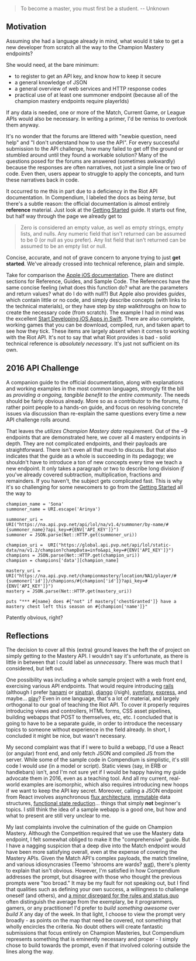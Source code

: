 > To become a master, you must first be a student. -- Unknown

## Motivation

Assuming she had a language already in mind, what would it take to get a new developer from scratch all the way to the Champion Mastery endpoints?

She would need, at the bare minimum:
- to register to get an API key, and know how to keep it secure
- a general knowledge of JSON
- a general overview of web services and HTTP response codes
- practical use of at least one summoner endpoint (because all of the champion mastery endpoints require playerIds)

If any data is needed, one or more of the Match, Current Game, or League APIs would also be necessary.  In writing a primer, I'd be remiss to overlook them anyway.

It's no wonder that the forums are littered with "newbie question, need help" and "I don't understand how to use the API".  For every successful submission to the API challenge, how many failed to get off the ground or stumbled around until they found a workable solution?  Many of the questions posed for the forums are answered (sometimes awkwardly) because the responses are often narratives, not just a simple line or two of code.  Even then, users appear to struggle to apply the concepts, and turn these narratives back in code.

It occurred to me this in part due to a deficiency in the Riot API documentation.  In Compendium, I labeled the docs as being _terse_, but there's a subtle reason: the official documentation is almost entirely **reference** material.  Just look at the [Getting Started](https://developer.riotgames.com/docs/getting-started) guide. It starts out fine, but half way through the page we already get to

> Zero is considered an empty value, as well as empty strings, empty lists, and nulls. Any numeric field that isn't returned can be assumed to be 0 (or null as you prefer). Any list field that isn't returned can be assumed to be an empty list or null.

Concise, accurate, and not of grave concern to anyone trying to just **get started**.  We've already crossed into technical reference, plain and simple.

Take for comparison the [Apple iOS documentation](https://developer.apple.com/library/ios/navigation/).  There are distinct sections for Reference, Guides, and Sample Code.  The References have the same concise feeling (what does this function do? what are the parameters and return values? what do I do with null?) But Apple also provides *guides*, which contain little or no code, and simply describe concepts (with links to the technical materials), or they have step by step walkthroughs on how to create the necessary code (from scratch).  The example I had in mind was the excellent [Start Developing iOS Apps in Swift](https://developer.apple.com/library/ios/referencelibrary/GettingStarted/DevelopiOSAppsSwift/index.html#//apple_ref/doc/uid/TP40015214).  There are also complete, working games that you can be download, compiled, run, and taken apart to see how they tick.  These items are largely absent when it comes to working with the Riot API.  It's not to say that what Riot provides is bad - solid technical reference is _absolutely necessary_.  It's just not sufficient on its own.

## 2016 API Challenge

A companion guide to the official documentation, along with explanations and working examples in the most common languages, strongly fit the bill as _providing a ongoing, tangible benefit to the entire community_.  The needs should be fairly obvious already.  More so as a contributor to the forums, I'd rather point people to a hands-on guide, and focus on resolving concrete issues via discussion than re-explain the same questions every time a new API challenge rolls around.

That leaves the _utilizes Champion Mastery data_ requirement.  Out of the ~9 endpoints that are demonstrated here, we cover all 4 mastery endpoints in depth.  They are not complicated endpoints, and their payloads are straightforward.  There isn't even all that much to discuss.  But that also indicates that the guide as a whole is succeeding in its pedagogy; we shouldn't have to introduce a ton of new concepts every time we teach a new endpoint.  It only takes a paragraph or two to describe long division *if* you've already covered subtraction, multiplication, fractions and remainders.  If you haven't, the subject gets complicated fast.  This is why it's so challenging for some newcomers to go from the [Getting Started](https://developer.riotgames.com/docs/getting-started) all the way to

```
champion_name = 'Sona'
summoner_name = URI.escape('Arinya')

summoner_uri = URI("https://na.api.pvp.net/api/lol/na/v1.4/summoner/by-name/#{summoner_name}?api_key=#{ENV['API_KEY']}")
summoner = JSON.parse(Net::HTTP.get(summoner_uri))

champion_uri =  URI("https://global.api.pvp.net/api/lol/static-data/na/v1.2/champion?champData=info&api_key=#{ENV['API_KEY']}")
champions = JSON.parse(Net::HTTP.get(champion_uri))
champion = champions['data'][champion_name]

mastery_uri = URI("https://na.api.pvp.net/championmastery/location/NA1/player/#{summoner['id']}/champions/#{champion['id']}?api_key=#{ENV['API_KEY']}")
mastery = JSON.parse(Net::HTTP.get(mastery_uri))

puts "*** #{name} does #{"not" if mastery['chestGranted']} have a mastery chest left this season on #{champion['name']}"
```

Patently obvious, right?

## Reflections

The decision to cover all this (extra) ground leaves the heft the of project on simply getting _to_ the Mastery API.  I wouldn't say it's unfortunate, as there is little in between that I could label as _unnecessary_.  There was much that I considered, but left out.

One possibility was including a whole sample project with a web front end, exercising various API endpoints.  That would require introducing [rails](http://rubyonrails.org/) (although I prefer [hanami](http://hanamirb.org/) or [sinatra](http://www.sinatrarb.com/)), [django](https://www.djangoproject.com/) (/sigh), [symfony](https://symfony.com/), [express](http://expressjs.com/), and maybe... [play](https://www.playframework.com/)?  Even in one language, that's a lot of material, and largely orthogonal to our goal of teaching the Riot API.  To cover it properly requires introducing views and controllers, HTML forms, CSS asset pipelines, building webapps that POST to themselves, etc, etc.  I concluded that is going to have to be a separate guide, in order to introduce the necessary topics to someone without experience in the field already.  In short, I concluded it might be nice, but wasn't necessary.

My second complaint was that if I were to build a webapp, I'd use a React (or angular) front end, and only fetch JSON and compiled JS from the server.  While some of the sample code in Compendium is simplistic, it's still code I would _use_ (in a model or script).  Static views (say, in ERB or handlebars) isn't, and I'm not sure yet if I would be happy having my guide advocate them in 2016, even as a teaching tool.  And all my current, real-world examples are isomorphic, which also requires introducing new hoops if we want to keep the API key secret.  Moreover, calling a JSON endpoint from React involves asynchronous [flux architecture](https://facebook.github.io/flux/docs/overview.html), [immutable](https://facebook.github.io/immutable-js/) data structures, [functional state reduction](https://github.com/reactjs/redux)... things that simply **not** beginner's topics. I still think the idea of a sample webapp is a good one, but how and what to present are still very unclear to me.  

My last complaints involve the culmination of the guide on Champion Mastery.  Although the Competition required that we use the Mastery data endpoint, I felt somewhat obliged to make it the "comprehensive" guide.  But I have a nagging suspicion that a deep dive into the Match endpoint would have been more satisfying overall, even at the expense of covering the Mastery APIs.  Given the Match API's complex payloads, the match timeline, and various idiosyncrasies (Teemo 'shrooms are wards? [wat](https://www.destroyallsoftware.com/talks/wat)), there's plenty to explain that isn't obvious.  However, I'm satisfied in how Compendium addresses the prompt, but disagree with those who thought the previous prompts were "too broad."  It may be my fault for not speaking out, but I find that qualities such as defining your own success, a willingness to challenge oneself (and others), and [a minor disregard for the rules and status quo](https://www.youtube.com/watch?v=8rwsuXHA7RA) often distinguish the average from the exemplary, be it programmers, gamers, or any practitioner! I'd prefer to _build something awesome_ over _build X_ any day of the week.  In that light, I choose to view the prompt very broadly - as points on the map that need be covered, not something that wholly encircles the criteria.  No doubt others will create fantastic submissions that focus entirely on Champion Masteries, but Compendium represents something that is eminently necessary and proper - I simply chose to build towards the prompt, even if that involved coloring outside the lines along the way.

